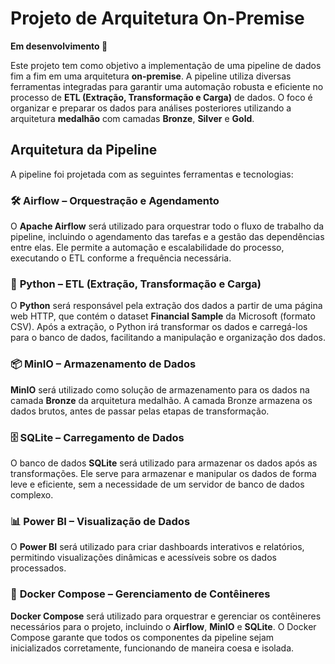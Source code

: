 # Projeto de Arquitetura On-Premise

**Em desenvolvimento 🚧**

Este projeto tem como objetivo a implementação de uma pipeline de dados fim a fim em uma arquitetura **on-premise**. A pipeline utiliza diversas ferramentas integradas para garantir uma automação robusta e eficiente no processo de **ETL (Extração, Transformação e Carga)** de dados. O foco é organizar e preparar os dados para análises posteriores utilizando a arquitetura **medalhão** com camadas **Bronze**, **Silver** e **Gold**.

## Arquitetura da Pipeline

A pipeline foi projetada com as seguintes ferramentas e tecnologias:

### 🛠 **Airflow – Orquestração e Agendamento**
O **Apache Airflow** será utilizado para orquestrar todo o fluxo de trabalho da pipeline, incluindo o agendamento das tarefas e a gestão das dependências entre elas. Ele permite a automação e escalabilidade do processo, executando o ETL conforme a frequência necessária.

### 🐍 **Python – ETL (Extração, Transformação e Carga)**
O **Python** será responsável pela extração dos dados a partir de uma página web HTTP, que contém o dataset **Financial Sample** da Microsoft (formato CSV). Após a extração, o Python irá transformar os dados e carregá-los para o banco de dados, facilitando a manipulação e organização dos dados.

### 📦 **MinIO – Armazenamento de Dados**
**MinIO** será utilizado como solução de armazenamento para os dados na camada **Bronze** da arquitetura medalhão. A camada Bronze armazena os dados brutos, antes de passar pelas etapas de transformação.

### 🗄️ **SQLite – Carregamento de Dados**
O banco de dados **SQLite** será utilizado para armazenar os dados após as transformações. Ele serve para armazenar e manipular os dados de forma leve e eficiente, sem a necessidade de um servidor de banco de dados complexo.

### 📊 **Power BI – Visualização de Dados**
O **Power BI** será utilizado para criar dashboards interativos e relatórios, permitindo visualizações dinâmicas e acessíveis sobre os dados processados.

### 🐳 **Docker Compose – Gerenciamento de Contêineres**
**Docker Compose** será utilizado para orquestrar e gerenciar os contêineres necessários para o projeto, incluindo o **Airflow**, **MinIO** e **SQLite**. O Docker Compose garante que todos os componentes da pipeline sejam inicializados corretamente, funcionando de maneira coesa e isolada.
